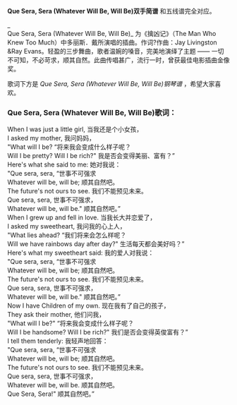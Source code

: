 

**Que Sera, Sera (Whatever Will Be, Will Be)双手简谱** 和五线谱完全对应。

_  
Que Sera, Sera (Whatever Will Be, Will Be)_ 为《擒凶记》（The Man Who Knew Too
Much）中多丽斯．戴所演唱的插曲。作词?作曲：Jay Livingston &Ray Evans。轻盈的三步舞曲，歌者温婉的嗓音，完美地演绎了主题 ——
一切不可知，不必苛求，顺其自然。此曲传唱甚广，流行一时，曾获最佳电影插曲金像奖。

  
歌词下方是 _Que Sera, Sera (Whatever Will Be, Will Be)钢琴谱_ ，希望大家喜欢。

### Que Sera, Sera (Whatever Will Be, Will Be)歌词：

When I was just a little girl, 当我还是个小女孩，  
I asked my mother, 我问妈妈，  
"What will I be? “将来我会变成什么样子呢？  
Will I be pretty? Will I be rich?" 我是否会变得美丽、富有？”  
Here's what she said to me: 她对我说：  
"Que sera, sera, “世事不可强求  
Whatever will be, will be; 顺其自然吧。  
The future's not ours to see. 我们不能预见未来。  
Que sera, sera, 世事不可强求，  
Whatever will be, will be." 顺其自然吧。”  
When I grew up and fell in love. 当我长大并恋爱了，  
I asked my sweetheart, 我问我的心上人，  
"What lies ahead? “我们将来会怎么样呢？  
Will we have rainbows day after day?" 生活每天都会美好吗？”  
Here's what my sweetheart said: 我的爱人对我说：  
"Que sera, sera, “世事不可强求  
Whatever will be, will be; 顺其自然吧。  
The future's not ours to see. 我们不能预见未来。  
Que sera, sera, 世事不可强求，  
Whatever will be, will be." 顺其自然吧。”  
Now I have Children of my own. 现在我有了自己的孩子，  
They ask their mother, 他们问我，  
"What will I be?" “将来我会变成什么样子呢？  
Will I be handsome? Will I be rich?" 我们是否会变得英俊富有？”  
I tell them tenderly: 我轻声地回答：  
"Que sera, sera, “世事不可强求  
Whatever will be, will be; 顺其自然吧。  
The future's not ours to see. 我们不能预见未来。  
Que sera, sera, 世事不可强求，  
Whatever will be, will be. 顺其自然吧。  
Que Sera, Sera!" 顺其自然吧。”

